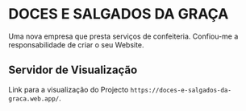 # DOCES E SALGADOS DA GRAÇA

Uma nova empresa que presta serviços de confeiteria. Confiou-me a responsabilidade de criar o seu Website.

## Servidor de Visualização

Link para a visualização do Projecto
`https://doces-e-salgados-da-graca.web.app/`.